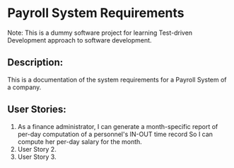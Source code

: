 # Payroll System Requirements #
Note: This is a dummy software project for learning Test-driven Development approach to software development.

## Description: ##
This is a documentation of the system requirements for a Payroll System of a company. 

## User Stories: ##
1. As a finance administrator,
   I can generate a month-specific report of per-day computation of a personnel's IN-OUT time record
   So I can compute her per-day salary for the month.
2. User Story 2.
3. User Story 3.

